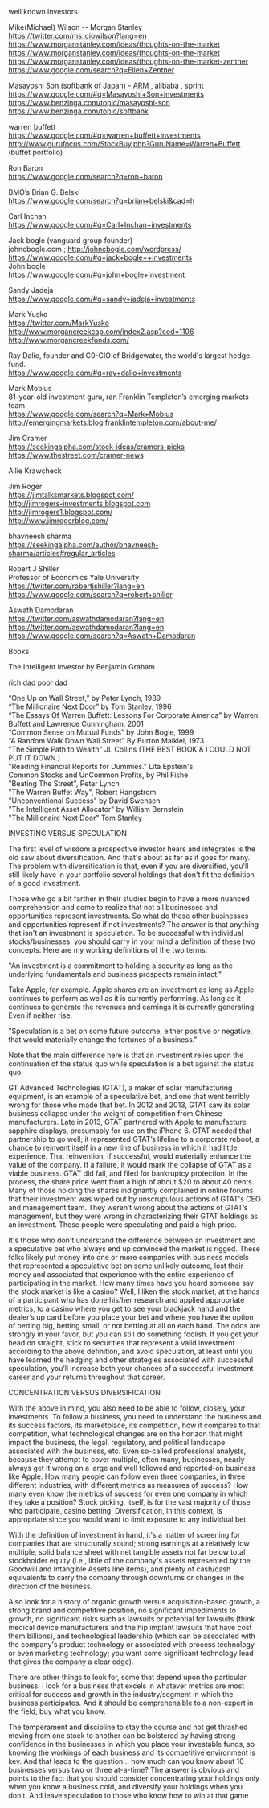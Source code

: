 well known investors


Mike(Michael)  Wilson -- Morgan Stanley        
https://twitter.com/ms_ciowilson?lang=en                
https://www.morganstanley.com/ideas/thoughts-on-the-market          
        https://www.morganstanley.com/ideas/thoughts-on-the-market          
https://www.morganstanley.com/ideas/thoughts-on-the-market-zentner          
    https://www.google.com/search?q=Ellen+Zentner          
          
       
       
Masayoshi Son   (softbank of Japan) -  ARM , alibaba , sprint       
https://www.google.com/#q=Masayoshi+Son+investments       
https://www.benzinga.com/topic/masayoshi-son       
https://www.benzinga.com/topic/softbank       
       
warren buffett       
https://www.google.com/#q=warren+buffett+investments       
http://www.gurufocus.com/StockBuy.php?GuruName=Warren+Buffett  (buffet  portfolio)       
       
       
Ron Baron       
https://www.google.com/search?q=ron+baron        
       
BMO’s Brian G. Belski       
https://www.google.com/search?q=brian+belski&cad=h       
       
Carl Inchan       
https://www.google.com/#q=Carl+Inchan+investments       
       
Jack bogle  (vanguard group founder)       
johncbogle.com   ;  http://johncbogle.com/wordpress/       
https://www.google.com/#q=jack+bogle++investments       
John bogle          
https://www.google.com/#q=john+bogle+investment       
       
Sandy Jadeja       
https://www.google.com/#q=sandy+jadeja+investments       
       
Mark Yusko       
https://twitter.com/MarkYusko       
http://www.morgancreekcap.com/index2.asp?cod=1106       
http://www.morgancreekfunds.com/       
       
       
Ray Dalio, founder and C0-CIO of Bridgewater, the world's largest hedge fund.       
https://www.google.com/#q=ray+dalio+investments       
       
Mark Mobius       
 81-year-old investment guru, ran Franklin Templeton’s emerging markets team       
https://www.google.com/search?q=Mark+Mobius       
http://emergingmarkets.blog.franklintempleton.com/about-me/       
       
       
Jim Cramer       
https://seekingalpha.com/stock-ideas/cramers-picks       
https://www.thestreet.com/cramer-news       
       
       
Allie Krawcheck       
       
       
Jim Roger       
https://jimtalksmarkets.blogspot.com/       
http://jimrogers-investments.blogspot.com       
http://jimrogers1.blogspot.com/       
http://www.jimrogerblog.com/       
       
bhavneesh sharma       
https://seekingalpha.com/author/bhavneesh-sharma/articles#regular_articles       
              
Robert J Shiller            
 Professor of Economics Yale University          
https://twitter.com/robertjshiller?lang=en          
https://www.google.com/search?q=robert+shiller          
        
Aswath Damodaran            
https://twitter.com/aswathdamodaran?lang=en      
https://twitter.com/aswathdamodaran?lang=en          
https://www.google.com/search?q=Aswath+Damodaran          
        
        
        
          


Books        
       
       
The Intelligent Investor by Benjamin Graham       
       
rich dad poor dad       
       
“One Up on Wall Street,” by Peter Lynch, 1989       
“The Millionaire Next Door” by Tom Stanley, 1996       
“The Essays Of Warren Buffett: Lessons For Corporate America” by Warren Buffett and Lawrence         Cunningham, 2001               
“Common Sense on Mutual Funds” by John Bogle, 1999       
“A Random Walk Down Wall Street” By Burton Malkiel, 1973       
 "The Simple Path to Wealth" JL Collins (THE BEST BOOK & I COULD NOT PUT IT DOWN.)       
"Reading Financial Reports for Dummies." Lita Epstein's       
Common Stocks and UnCommon Profits, by Phil Fishe       
"Beating The Street", Peter Lynch       
"The Warren Buffet Way", Robert Hangstrom       
"Unconventional Success" by David Swensen       
"The Intelligent Asset Allocator" by William Bernstein       
 "The Millionaire Next Door" Tom Stanley       
       
       
       
INVESTING VERSUS SPECULATION       
       
The first level of wisdom a prospective investor hears and integrates is the old saw about diversification. And that's about as far as it goes for many.  The problem with diversification is that, even if you are diversified, you'll still likely have in your portfolio several holdings that don't fit the definition of a good investment.       
       
Those who go a bit farther in their studies begin to have a more nuanced comprehension and come to realize that not all businesses and opportunities represent investments. So what do these other businesses and opportunities represent if not investments? The answer is that anything that isn't an investment is speculation.  To be successful with individual stocks/businesses, you should carry in your mind a definition of these two concepts.  Here are my working definitions of the two terms:       
       
"An investment is a commitment to holding a security as long as the underlying fundamentals and business prospects remain intact."       
       
Take Apple, for example. Apple shares are an investment as long as Apple continues to perform as well as it is currently performing. As long as it continues to generate the revenues and earnings it is currently generating.  Even if neither rise.       
       
"Speculation is a bet on some future outcome, either positive or negative, that would materially change the fortunes of a business."       
       
Note that the main difference here is that an investment relies upon the continuation of the status quo while speculation is a bet against the status quo.       
       
GT Advanced Technologies (GTAT), a maker of solar manufacturing equipment, is an example of a speculative bet, and one that went terribly wrong for those who made that bet.  In 2012 and 2013, GTAT saw its solar business collapse under the weight of competition from Chinese manufacturers.  Late in 2013, GTAT partnered with Apple to manufacture sapphire displays, presumably for use on the iPhone 6.  GTAT needed that partnership to go well; it represented GTAT’s lifeline to a corporate reboot, a chance to reinvent itself in a new line of business in which it had little experience.  That reinvention, if successful, would materially enhance the value of the company.  If a failure, it would mark the collapse of GTAT as a viable business.  GTAT did fail, and filed for bankruptcy protection.  In the process, the share price went from a high of about $20 to about 40 cents.  Many of those holding the shares indignantly complained in online forums that their investment was wiped out by unscrupulous actions of GTAT's CEO and management team.  They weren’t wrong about the actions of GTAT’s management, but they were wrong in characterizing their GTAT holdings as an investment.  These people were speculating and paid a high price.       
       
It's those who don't understand the difference between an investment and a speculative bet who always end up convinced the market is rigged. These folks likely put money into one or more companies with business models that represented a speculative bet on some unlikely outcome, lost their money and associated that experience with the entire experience of participating in the market. How many times have you heard someone say the stock market is like a casino? Well, I liken the stock market, at the hands of a participant who has done his/her research and applied appropriate metrics, to a casino where you get to see your blackjack hand and the dealer’s up card before you place your bet and where you have the option of betting big, betting small, or not betting at all on each hand. The odds are strongly in your favor, but you can still do something foolish.  If you get your head on straight, stick to securities that represent a valid investment according to the above definition, and avoid speculation, at least until you have learned the hedging and other strategies associated with successful speculation, you’ll increase both your chances of a successful investment career and your returns throughout that career.       
       
CONCENTRATION VERSUS DIVERSIFICATION       
       
With the above in mind, you also need to be able to follow, closely, your investments. To follow a business, you need to understand the business and its success factors, its marketplace, its competition, how it compares to that competition, what technological changes are on the horizon that might impact the business, the legal, regulatory, and political landscape associated with the business, etc. Even so-called professional analysts, because they attempt to cover multiple, often many, businesses, nearly always get it wrong on a large and well followed and reported-on business like Apple.  How many people can follow even three companies, in three different industries, with different metrics as measures of success? How many even know the metrics of success for even one company in which they take a position? Stock picking, itself, is for the vast majority of those who participate, casino betting. Diversification, in this context, is appropriate since you would want to limit exposure to any individual bet.       
       
With the definition of investment in hand, it's a matter of screening for companies that are structurally sound; strong earnings at a relatively low multiple, solid balance sheet with net tangible assets not far below total stockholder equity (i.e., little of the company's assets represented by the Goodwill and Intangible Assets line items), and plenty of cash/cash equivalents to carry the company through downturns or changes in the direction of the business.       
       
Also look for a history of organic growth versus acquisition-based growth, a strong brand and competitive position, no significant impediments to growth, no significant risks such as lawsuits or potential for lawsuits (think medical device manufacturers and the hip implant lawsuits that have cost them billions), and technological leadership (which can be associated with the company's product technology or associated with process technology or even marketing technology; you want some significant technology lead that gives the company a clear edge).       
       
There are other things to look for, some that depend upon the particular business. I look for a business that excels in whatever metrics are most critical for success and growth in the industry/segment in which the business participates. And it should be comprehensible to a non-expert in the field; buy what you know.       
       
The temperament and discipline to stay the course and not get thrashed moving from one stock to another can be bolstered by having strong confidence in the businesses in which you place your investable funds, so knowing the workings of each business and its competitive environment is key. And that leads to the question... how much can you know about 10 businesses versus two or three at-a-time?  The answer is obvious and points to the fact that you should consider concentrating your holdings only when you know a business cold, and diversify your holdings when you don’t.  And leave speculation to those who know how to win at that game       
